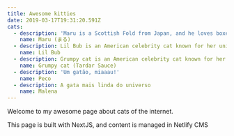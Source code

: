 ```yaml
---
title: Awesome kitties
date: 2019-03-17T19:31:20.591Z
cats:
  - description: 'Maru is a Scottish Fold from Japan, and he loves boxes.'
    name: Maru (まる)
  - description: Lil Bub is an American celebrity cat known for her unique appearance.
    name: Lil Bub
  - description: Grumpy cat is an American celebrity cat known for her grumpy appearance.
    name: Grumpy cat (Tardar Sauce)
  - description: 'Um gatão, miaaau!'
    name: Peco
  - description: A gata mais linda do universo
    name: Malena
---
```


Welcome to my awesome page about cats of the internet.

This page is built with NextJS, and content is managed in Netlify CMS

